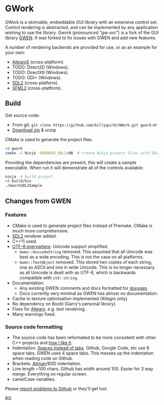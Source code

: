 GWork
=====

GWork is a skinnable, embeddable GUI library with an extensive control set. Control rendering
is abstracted, and can be implemented by any application wishing to use the library.
Gwork (*pronounced "gw-orc"*) is a fork of the GUI library [GWEN][gwen]. It was forked 
to fix issues with GWEN and add new features.

A number of rendering backends are provided for use, or as an example for your own:
 * [Allegro5][al5] (cross-platform).
 * TODO: Direct2D (Windows).
 * TODO: DirectX9 (Windows).
 * TODO: GDI+ (Windows).
 * [SDL2][sdl2] (cross-platform).
 * [SFML2][sfml2] (cross-platform).

## Build

Get source code:

* From git: `git clone https://github.com/billyquith/GWork.git gwork` or
* [Download zip](https://github.com/billyquith/GWork/archive/gwork.zip) & unzip

CMake is used to generate the project files.

```bash
cd gwork
cmake -G Ninja -DRENDER_SDL2=ON  # create Ninja project files with SDL2 renderer
```

Providing the dependencies are present, this will create a sample executable. When run it will
demonstrate all of the controls available:

```bash
ninja  # build project
cd build/bin
./GworkSDL2Sample
```

## Changes from GWEN

### Features

* CMake is used to generate project files instead of Premake. CMake is much more
  comprehensive.
* [SDL2][sdl2] renderer added.
* C++11 used.
* [UTF-8 everywhere][5]. Unicode support simplified.
  * `Gwen::UnicodeString` removed. This assumed that all Unicode was best as a 
    wide encoding. This is not the case on all platforms.
  * `Gwen::TextObject` removed. This stored two copies of each string, one as 
    ASCII and one in wide Unicode. This is no longer necessary as all Unicode 
    is dealt with as UTF-8, which is backwards compatible with `std::string`.
* Documentation:
  * Any existing GWEN comments and docs formatted for [doxygen](http://doxygen.org).
  * Docs currently very minimal as GWEN has almost no documentation.
* Cache to texture optimisation implemented (Allegro only).
* No dependency on Bootil (Garry's personal library).
* Fixes for [Allegro][al5]. e.g. text rendering.
* Many warnings fixed.

### Source code formatting
  
* The source code has been reformated to be more consistent with other C++ 
  projects and [how I like it][1].
* Indentation: [Spaces instead of tabs](http://www.jwz.org/doc/tabs-vs-spaces.html).
  Github, Google Code, etc use 8 space tabs. GWEN uses 4 space tabs. This 
  messes up the indentation when reading code on Github.
* Brackets: [Allman][2]/BSD indentation.
* Line length ~100 chars. Github has width around 100. Easier for 
  3 way merge. Everything on regular screen.
* camelCase variables.
  
Please [report problems to Github][7] or they'll get lost.


[gwen]: https://github.com/garrynewman/GWEN
[sdl2]: https://www.libsdl.org/
[sfml2]: http://www.sfml-dev.org
[al5]: http://alleg.sourceforge.net
[1]: http://www.codinghorror.com/blog/2009/04/death-to-the-space-infidels.html "Interesting article on consistency"
[2]: http://en.wikipedia.org/wiki/Indent_style#Allman_style "Not uncommon"
[5]: http://www.utf8everywhere.org "Why you should use UTF8 everywhere."
[6]: http://industriousone.com/premake
[7]: https://github.com/billyquith/GWork/issues "Bugs/Issues"


BQ
